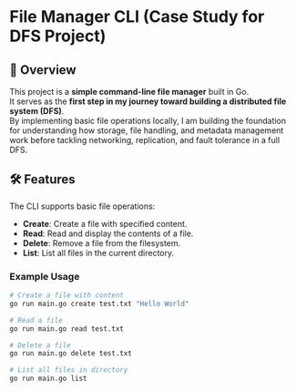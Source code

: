 # File Manager CLI (Case Study for DFS Project)

## 📖 Overview
This project is a **simple command-line file manager** built in Go.  
It serves as the **first step in my journey toward building a distributed file system (DFS)**.  
By implementing basic file operations locally, I am building the foundation for understanding how storage, file handling, and metadata management work before tackling networking, replication, and fault tolerance in a full DFS.  

## 🛠 Features
The CLI supports basic file operations:
- **Create**: Create a file with specified content.  
- **Read**: Read and display the contents of a file.  
- **Delete**: Remove a file from the filesystem.  
- **List**: List all files in the current directory.  

### Example Usage
```bash
# Create a file with content
go run main.go create test.txt "Hello World"

# Read a file
go run main.go read test.txt

# Delete a file
go run main.go delete test.txt

# List all files in directory
go run main.go list
